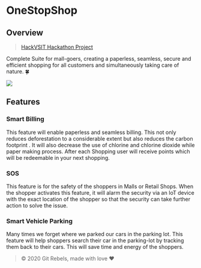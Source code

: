 # OneStopShop

## Overview
> [HackVSIT Hackathon Project](https://hack-vsit.tech/)

Complete Suite for mall-goers, creating a paperless, seamless, secure and efficient shopping for all customers and simultaneously taking care of nature. 🍀

<img src="https://i.pinimg.com/originals/48/1a/23/481a23b0a007a2c6fdb01abcf9614a82.png" />

## Features 

### Smart Billing 
This feature will enable paperless and seamless billing. This not only reduces deforestation to a considerable extent but also reduces the carbon footprint . It will also decrease the use of chlorine and chlorine dioxide while paper making process.
After each Shopping user will receive points which will be redeemable in your next shopping.

### SOS
This feature is for the safety of the shoppers in Malls or Retail Shops. When the shopper activates this feature, it will alarm the security via an IoT device with the exact location of the shopper so that the security can take further action to solve the issue.

### Smart Vehicle Parking
Many times we forget where we parked our cars in the parking lot.
This feature will help shoppers search their car in the parking-lot by tracking them back to their cars. This will save time and energy of the shoppers.

> © 2020 Git Rebels, made with love ❤️
